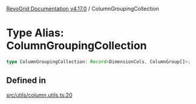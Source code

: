 [RevoGrid Documentation v4.17.0](README.md) / ColumnGroupingCollection

# Type Alias: ColumnGroupingCollection

```ts
type ColumnGroupingCollection: Record<DimensionCols, ColumnGroup[]>;
```

## Defined in

[src/utils/column.utils.ts:20](https://github.com/revolist/revogrid/blob/4911b401b4ed4a1ad4f684e9c38c48b1c7ad2346/src/utils/column.utils.ts#L20)
